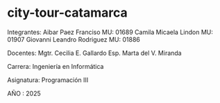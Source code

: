 # city-tour-catamarca

Integrantes:
Aibar Paez Franciso MU: 01689
Camila Micaela Lindon  MU: 01907
Giovanni Leandro Rodriguez MU: 01886

Docentes: 
Mgtr. Cecilia E. Gallardo
Esp. Marta del V. Miranda

Carrera: Ingeniería en Informática

Asignatura: Programación III

AÑO : 2025